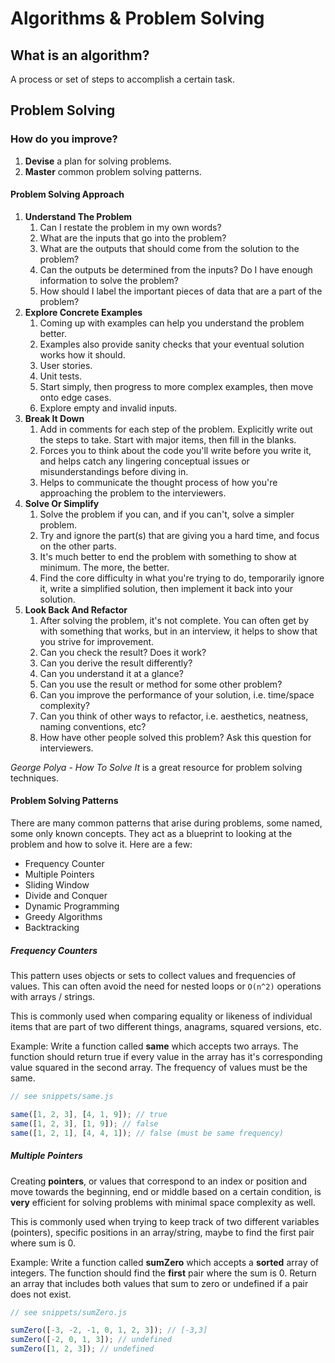 # Algorithms & Problem Solving

## What is an algorithm?

A process or set of steps to accomplish a certain task.

## Problem Solving

### How do you improve?

1. **Devise** a plan for solving problems.
2. **Master** common problem solving patterns.

#### Problem Solving Approach

1. **Understand The Problem**
   1. Can I restate the problem in my own words?
   2. What are the inputs that go into the problem?
   3. What are the outputs that should come from the solution to the problem?
   4. Can the outputs be determined from the inputs? Do I have enough information to solve the problem?
   5. How should I label the important pieces of data that are a part of the problem?
2. **Explore Concrete Examples**
   1. Coming up with examples can help you understand the problem better.
   2. Examples also provide sanity checks that your eventual solution works how it should.
   3. User stories.
   4. Unit tests.
   5. Start simply, then progress to more complex examples, then move onto edge cases.
   6. Explore empty and invalid inputs.
3. **Break It Down**
   1. Add in comments for each step of the problem. Explicitly write out the steps to take. Start with major items, then fill in the blanks.
   2. Forces you to think about the code you'll write before you write it, and helps catch any lingering conceptual issues or misunderstandings before diving in.
   3. Helps to communicate the thought process of how you're approaching the problem to the interviewers.
4. **Solve Or Simplify**
   1. Solve the problem if you can, and if you can't, solve a simpler problem.
   2. Try and ignore the part(s) that are giving you a hard time, and focus on the other parts.
   3. It's much better to end the problem with something to show at minimum. The more, the better.
   4. Find the core difficulty in what you're trying to do, temporarily ignore it, write a simplified solution, then implement it back into your solution.
5. **Look Back And Refactor**
   1. After solving the problem, it's not complete. You can often get by with something that works, but in an interview, it helps to show that you strive for improvement.
   2. Can you check the result? Does it work?
   3. Can you derive the result differently?
   4. Can you understand it at a glance?
   5. Can you use the result or method for some other problem?
   6. Can you improve the performance of your solution, i.e. time/space complexity?
   7. Can you think of other ways to refactor, i.e. aesthetics, neatness, naming conventions, etc?
   8. How have other people solved this problem? Ask this question for interviewers.

_George Polya - How To Solve It_ is a great resource for problem solving techniques.

#### Problem Solving Patterns

There are many common patterns that arise during problems, some named, some only known concepts. They act as a blueprint to looking at the problem and how to solve it. Here are a few:

- Frequency Counter
- Multiple Pointers
- Sliding Window
- Divide and Conquer
- Dynamic Programming
- Greedy Algorithms
- Backtracking

##### Frequency Counters

This pattern uses objects or sets to collect values and frequencies of values. This can often avoid the need for nested loops or `O(n^2)` operations with arrays / strings.

This is commonly used when comparing equality or likeness of individual items that are part of two different things, anagrams, squared versions, etc.

Example:
Write a function called **same** which accepts two arrays. The function should return true if every value in the array has it's corresponding value squared in the second array. The frequency of values must be the same.

```js
// see snippets/same.js

same([1, 2, 3], [4, 1, 9]); // true
same([1, 2, 3], [1, 9]); // false
same([1, 2, 1], [4, 4, 1]); // false (must be same frequency)
```

##### Multiple Pointers

Creating **pointers**, or values that correspond to an index or position and move towards the beginning, end or middle based on a certain condition, is **very** efficient for solving problems with minimal space complexity as well.

This is commonly used when trying to keep track of two different variables (pointers), specific positions in an array/string, maybe to find the first pair where sum is 0.

Example:
Write a function called **sumZero** which accepts a **sorted** array of integers. The function should find the **first** pair where the sum is 0. Return an array that includes both values that sum to zero or undefined if a pair does not exist.

```js
// see snippets/sumZero.js

sumZero([-3, -2, -1, 0, 1, 2, 3]); // [-3,3]
sumZero([-2, 0, 1, 3]); // undefined
sumZero([1, 2, 3]); // undefined
```
